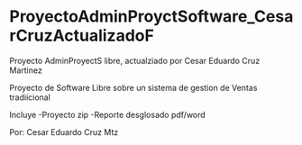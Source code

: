 # ProyectoAdminProyctSoftware_CesarCruzActualizadoF
Proyecto AdminProyectS libre, actualziado por Cesar Eduardo Cruz Martinez

Proyecto de Software Libre sobre un sistema de gestion de Ventas tradiicional

Incluye
-Proyecto zip
-Reporte desglosado pdf/word

Por: Cesar Eduardo Cruz Mtz
